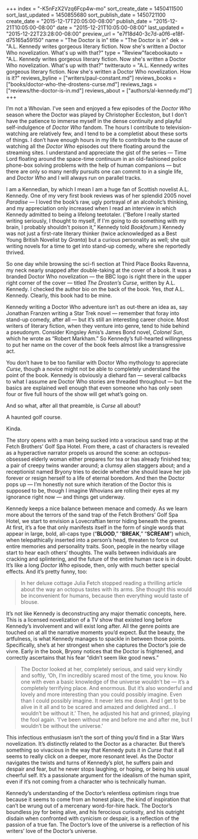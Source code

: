+++
index = "-K5nFzX2Vzq6Fcp4w-mo"
sort_create_date = 1450411500
sort_last_updated = 1450855680
sort_publish_date = 1450721100
create_date = "2015-12-17T20:05:00-08:00"
publish_date = "2015-12-21T10:05:00-08:00"
date = "2015-12-21T10:05:00-08:00"
last_updated = "2015-12-22T23:28:00-08:00"
preview_url = "e7f18d40-3c7d-a0f6-e18f-d75165a59150"
name = "The Doctor is in"
title = "The Doctor is in"
dek = "A.L. Kennedy writes gorgeous literary fiction. Now she's written a Doctor Who novelization. What's up with that?"
type = "Review"facebookauto = "A.L. Kennedy writes gorgeous literary fiction. Now she's written a Doctor Who novelization. What's up with that?"
twitterauto = "A.L. Kennedy writes gorgeous literary fiction. Now she's written a Doctor Who novelization. How is it?"
reviews_byline = ["writers/paul-constant.md"]
reviews_books = ["books/doctor-who-the-drostens-curse.md"]
reviews_tags = ["reviews/the-doctor-is-in.md"]
reviews_about = ["authors/al-kennedy.md"]
+++

I’m not a Whovian. I’ve seen and enjoyed a few episodes of the *Doctor Who* season where the Doctor was played by Christopher Eccleston, but I don’t have the patience to immerse myself in the dense continuity and playful self-indulgence of *Doctor Who* fandom. The hours I contribute to television-watching are relatively few, and I tend to be a completist about these sorts of things. I don’t have enough hours in my life to contribute to the cause of watching all the *Doctor Who* episodes out there floating around the streaming sites. I understand and appreciate the gist of the series — Time Lord floating around the space-time continuum in an old-fashioned police phone-box solving problems with the help of human companions — but there are only so many nerdly pursuits one can commit to in a single life, and *Doctor Who* and I will always run on parallel tracks.

I am a Kennedian, by which I mean I am a huge fan of Scottish novelist A.L. Kennedy. One of my very first book reviews was of her splendid 2005 novel *Paradise* — I loved the book’s raw, ugly portrayal of an alcoholic’s thinking, and my appreciation only increased when I read an interview in which Kennedy admitted to being a lifelong teetotaler. (“Before I really started writing seriously, I thought to myself, If I'm going to do something with my brain, I probably shouldn't poison it,” Kennedy told *Bookforum*.) Kennedy was not just a first-rate literary thinker (twice acknowledged as a Best Young British Novelist by *Granta*) but a curious personality as well; she quit writing novels for a time to get into stand-up comedy, where she reportedly thrived.

So one day while browsing the sci-fi section at Third Place Books Ravenna, my neck nearly snapped after double-taking at the cover of a book. It was a branded Doctor Who novelization  — the BBC logo is right there in the upper right corner of the cover — titled *The Drosten’s Curse*, written by A.L. Kennedy. I checked the author bio on the back of the book. Yes, *that* A.L. Kennedy. Clearly, this book had to be mine.

<div class="break"></div>

Kennedy writing a Doctor Who adventure isn’t as out-there an idea as, say Jonathan Franzen writing a Star Trek novel — remember that foray into stand-up comedy, after all — but it’s still an interesting career choice. Most writers of literary fiction, when they venture into genre, tend to hide behind a pseudonym. Consider Kingsley Amis’s James Bond novel, *Colonel Sun*, which he wrote as “Robert Markham.” So Kennedy’s full-hearted willingness to put her name on the cover of the book feels almost like a transgressive act. 

You don’t have to be too familiar with Doctor Who mythology to appreciate *Curse*, though a novice might not be able to completely understand the point of the book. Kennedy is obviously a diehard fan — several callbacks to what I assume are Doctor Who stories are threaded throughout — but the basics are explained well enough that even someone who has only seen four or five full hours of the show will get what’s going on.

<div class="break"></div>

And so what, after all that preamble, is *Curse* all about? 

A haunted golf course. 

Kinda. 

The story opens with a man being sucked into a voracious sand trap at the Fetch Brothers’ Golf Spa Hotel. From there, a cast of characters is revealed as a hyperactive narrator propels us around the scene: an octopus-obsessed elderly woman either prepares for tea or has already finished tea; a pair of creepy twins wander around; a clumsy alien staggers about; and a receptionist named Bryony tries to decide whether she should leave her job forever or resign herself to a life of eternal boredom. And then the Doctor pops up — I’m honestly not sure which iteration of the Doctor this is supposed to be, though I imagine Whovians are rolling their eyes at my ignorance right now — and things get underway.

Kennedy keeps a nice balance between menace and comedy. As we learn more about the terrors of the sand trap of the Fetch Brothers’ Golf Spa Hotel, we start to envision a Lovecraftian terror hiding beneath the greens. At first, it’s a foe that only manifests itself in the form of single words that appear in large, bold, all-caps type (“**BLOOD**,” “**BREAK**,” “**SCREAM**”) which, when telepathically inserted into a person’s head, threaten to force out entire memories and personality traits. Soon, people in the nearby village start to hear each others’ thoughts. The walls between individuals are cracking and splintering, and the future of the entire human race is in doubt. It’s like a long *Doctor Who* episode, then, only with much better special effects. And it’s pretty funny, too: 

<blockquote>In her deluxe cottage Julia Fetch stopped reading a thrilling article about the way an octopus tastes with its arms. She thought this would be inconvenient for humans, because then everything would taste of blouse.</blockquote>

<div class="break"></div>

It’s not like Kennedy is deconstructing any major thematic concepts, here. This is a licensed novelization of a TV show that existed long before Kennedy’s involvement and will exist long after. All the genre points are touched on at all the narrative moments you’d expect. But the beauty, the artfulness, is what Kennedy manages to spackle in between those points. Specifically, she’s at her strongest when she captures the Doctor’s joie de vivre. Early in the book, Bryony notices that the Doctor is frightened, and correctly ascertains that his fear “didn’t seem like good news.”

<blockquote>The Doctor looked at her, completely serious, and said very kindly and softly, ‘Oh, I’m incredibly scared most of the time, you know. No one with even a basic knowledge of the universe wouldn’t be — it’s a completely terrifying place. And enormous. But it’s also wonderful and lovely and more interesting than you could possibly imagine. Even than I could possibly imagine. It never lets me down. And I get to be alive in it all and to be scared and amazed and delighted and… I wouldn’t be without it.’ Then, he adjusted his hat and grinned, playing the fool again. ‘I’ve been without me and before me and after me, but I wouldn’t be without the universe.'</blockquote>

This infectious enthusiasm isn’t the sort of thing you’d find in a Star Wars novelization. It’s distinctly related to the Doctor as a character. But there’s something so vivacious in the way that Kennedy puts it in *Curse* that it all seems to really click on a deeper, more resonant level. As the Doctor navigates the twists and turns of Kennedy’s plot, he suffers pain and despair and fear, but he never stops laughing, or hoping, or being his usual cheerful self. It’s a passionate argument for the idealism of the human spirit, even if it’s not coming from a character who is technically human.

Kennedy’s understanding of the Doctor’s relentless optimism rings true because it seems to come from an honest place, the kind of inspiration that can’t be wrung out of a mercenary word-for-hire hack. The Doctor’s boundless joy for being alive, and his ferocious curiosity, and his outright disdain when confronted with cynicism or despair, is a reflection of the passion of a true fan. The Doctor’s love of the universe is a reflection of his writers’ love of the Doctor’s universe. 